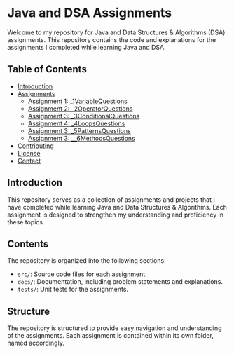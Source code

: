 # Java and DSA Assignments

Welcome to my repository for Java and Data Structures & Algorithms (DSA) assignments. This repository contains the code and explanations for the assignments I completed while learning Java and DSA.

## Table of Contents
- [Introduction](#introduction)
- [Assignments](#assignments)
  - [Assignment 1: _1VariableQuestions](#_1VariableQuestions)
  - [Assignment 2: _2OperatorQuestions](#_2OperatorQuestions)
  - [Assignment 3: _3ConditionalQuestions](_3ConditionalQuestions)
  - [Assignment 4: _4LoopsQuestions](#_4LoopsQuestions)
  - [Assignment 3: _5PatternsQuestions](#_5PatternsQuestions)
  - [Assignment 3: __6MethodsQuestions](#_6MethodsQuestions)
- [Contributing](#contributing)
- [License](#license)
- [Contact](#contact)

## Introduction
This repository serves as a collection of assignments and projects that I have completed while learning Java and Data Structures & Algorithms. Each assignment is designed to strengthen my understanding and proficiency in these topics.

## Contents
The repository is organized into the following sections:
- `src/`: Source code files for each assignment.
- `docs/`: Documentation, including problem statements and explanations.
- `tests/`: Unit tests for the assignments.

## Structure
The repository is structured to provide easy navigation and understanding of the assignments. Each assignment is contained within its own folder, named accordingly.

